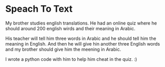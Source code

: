 # Speach To Text

My brother studies english translations. He had an online quiz where he should around 200 english wirds and their meaning in Arabic.

His teacher will tell him three words in Arabic and he should tell him the meaning in English. And then he will give hin another three English words and my brother should give him the meening in Arabic.

I wrote a python code with him to help him cheat in the quiz. :) 

